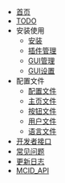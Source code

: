 * [首页](./README.md)
* [TODO](./md/Todo.md)
* 安装使用
    * [安装](./md/Install.md)
    * [插件管理](./md/Cmd.md)
    * [GUI管理](./md/Main_GUI.md)
    * [GUI设置](./md/Set_GUI.md)
* 配置文件
    * [配置文件](./md/Config.md)
    * [主页文件](./md/Main.md)
    * [按钮文件](./md/Button.md)
    * [用户文件](./md/User.md)
    * [语言文件](./md/Language.md)
* [开发者接口](./md/Plugin_API.md)
* [常见问题](./md/QA.md)
* [更新日志](./md/Update.md)
* [MCID_API](./md/API.md)
